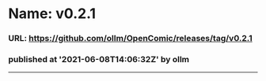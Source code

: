 # Name: v0.2.1 
### URL: https://github.com/ollm/OpenComic/releases/tag/v0.2.1
### published at '2021-06-08T14:06:32Z' by ollm
---

